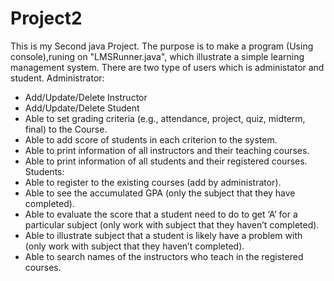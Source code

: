 # Project2
This is my Second java Project. The purpose is to make a program (Using console),runing on "LMSRunner.java", which illustrate a	simple	learning	management system.
There are two type of users which is administator and student.
Administrator:
- Add/Update/Delete Instructor
- Add/Update/Delete Student
- Able to set grading criteria (e.g., attendance, project, quiz, midterm, final) to the Course.
- Able to add score of students in each criterion to the system.
- Able to print information of all instructors and their teaching courses.
- Able to print information of all students and their registered courses.
Students:
- Able to register to the existing courses (add by administrator).
- Able to see the accumulated GPA (only the subject that they have completed).
- Able to evaluate the score that a student need to do to get  ‘A’ for a particular subject (only work with subject that they haven’t completed).
- Able to illustrate subject that a student is likely have a problem with (only work with subject that they haven’t completed).
- Able to search names of the instructors who teach in the registered courses.
